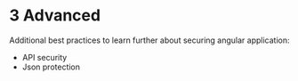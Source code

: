 # 3 Advanced

Additional best practices to learn further about securing angular application:

- API security
- Json protection
